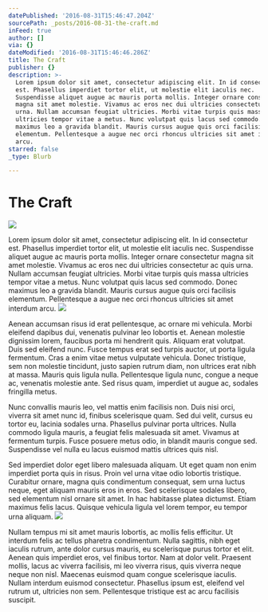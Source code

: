 ```yaml
---
datePublished: '2016-08-31T15:46:47.204Z'
sourcePath: _posts/2016-08-31-the-craft.md
inFeed: true
author: []
via: {}
dateModified: '2016-08-31T15:46:46.286Z'
title: The Craft
publisher: {}
description: >-
  Lorem ipsum dolor sit amet, consectetur adipiscing elit. In id consectetur
  est. Phasellus imperdiet tortor elit, ut molestie elit iaculis nec.
  Suspendisse aliquet augue ac mauris porta mollis. Integer ornare consectetur
  magna sit amet molestie. Vivamus ac eros nec dui ultricies consectetur ac quis
  urna. Nullam accumsan feugiat ultricies. Morbi vitae turpis quis massa
  ultricies tempor vitae a metus. Nunc volutpat quis lacus sed commodo. Donec
  maximus leo a gravida blandit. Mauris cursus augue quis orci facilisis
  elementum. Pellentesque a augue nec orci rhoncus ultricies sit amet interdum
  arcu.
starred: false
_type: Blurb

---
```

# The Craft
![](https://the-grid-user-content.s3-us-west-2.amazonaws.com/159ef5bd-48af-4ed6-99a0-b0d0298f3466.jpg)

Lorem ipsum dolor sit amet, consectetur adipiscing elit. In id consectetur est. Phasellus imperdiet tortor elit, ut molestie elit iaculis nec. Suspendisse aliquet augue ac mauris porta mollis. Integer ornare consectetur magna sit amet molestie. Vivamus ac eros nec dui ultricies consectetur ac quis urna. Nullam accumsan feugiat ultricies. Morbi vitae turpis quis massa ultricies tempor vitae a metus. Nunc volutpat quis lacus sed commodo. Donec maximus leo a gravida blandit. Mauris cursus augue quis orci facilisis elementum. Pellentesque a augue nec orci rhoncus ultricies sit amet interdum arcu.
![](https://the-grid-user-content.s3-us-west-2.amazonaws.com/af3ecdd9-b0d2-4875-b00d-3e6757857176.jpg)

Aenean accumsan risus id erat pellentesque, ac ornare mi vehicula. Morbi eleifend dapibus dui, venenatis pulvinar leo lobortis et. Aenean molestie dignissim lorem, faucibus porta mi hendrerit quis. Aliquam erat volutpat. Duis sed eleifend nunc. Fusce tempus erat sed turpis auctor, ut porta ligula fermentum. Cras a enim vitae metus vulputate vehicula. Donec tristique, sem non molestie tincidunt, justo sapien rutrum diam, non ultrices erat nibh at massa. Mauris quis ligula nulla. Pellentesque ligula nunc, congue a neque ac, venenatis molestie ante. Sed risus quam, imperdiet ut augue ac, sodales fringilla metus.

Nunc convallis mauris leo, vel mattis enim facilisis non. Duis nisi orci, viverra sit amet nunc id, finibus scelerisque quam. Sed dui velit, cursus eu tortor eu, lacinia sodales urna. Phasellus pulvinar porta ultrices. Nulla commodo ligula mauris, a feugiat felis malesuada sit amet. Vivamus at fermentum turpis. Fusce posuere metus odio, in blandit mauris congue sed. Suspendisse vel nulla eu lacus euismod mattis ultrices quis nisl.

Sed imperdiet dolor eget libero malesuada aliquam. Ut eget quam non enim imperdiet porta quis in risus. Proin vel urna vitae odio lobortis tristique. Curabitur ornare, magna quis condimentum consequat, sem urna luctus neque, eget aliquam mauris eros in eros. Sed scelerisque sodales libero, sed elementum nisl ornare sit amet. In hac habitasse platea dictumst. Etiam maximus felis lacus. Quisque vehicula ligula vel lorem tempor, eu tempor urna aliquam.
![](https://the-grid-user-content.s3-us-west-2.amazonaws.com/13868570-0681-4acd-b48e-b9e04d1da1be.jpg)

Nullam tempus mi sit amet mauris lobortis, ac mollis felis efficitur. Ut interdum felis ac tellus pharetra condimentum. Nulla sagittis, nibh eget iaculis rutrum, ante dolor cursus mauris, eu scelerisque purus tortor et elit. Aenean quis imperdiet eros, vel finibus tortor. Nam at dolor velit. Praesent mollis, lacus ac viverra facilisis, mi leo viverra risus, quis viverra neque neque non nisl. Maecenas euismod quam congue scelerisque iaculis. Nullam interdum euismod consectetur. Phasellus ipsum est, eleifend vel rutrum ut, ultricies non sem. Pellentesque tristique est ac arcu facilisis suscipit.